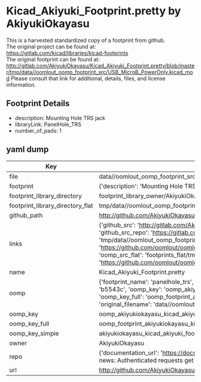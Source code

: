 # Kicad_Akiyuki_Footprint.pretty by AkiyukiOkayasu  
This is a harvested standardized copy of a footprint from github.  
The original project can be found at:  
https://gitlab.com/kicad/libraries/kicad-footprints  
The original footprint can be found at:
http://gitlab.com/AkiyukiOkayasu/Kicad_Akiyuki_Footprint.pretty/blob/master/tmp/data//oomlout_oomp_footprint_src/USB_MicroB_PowerOnly.kicad_mod
Please consult that link for additional, details, files, and license information.  
## Footprint Details
* description: Mounting Hole TRS jack  
* libraryLink: PanelHole_TRS  
* number_of_pads: 1  
## yaml dump  
| Key | Value |  
| --- | --- |  
| file | data//oomlout_oomp_footprint_src/Kicad_Akiyuki_Footprint.pretty/PanelHole_TRS.kicad_mod |  
| footprint | {'description': 'Mounting Hole TRS jack', 'libraryLink': 'PanelHole_TRS', 'number_of_pads': 1} |  
| footprint_library_directory | footprint_library_owner/AkiyukiOkayasu_Kicad_Akiyuki_Footprint.pretty |  
| footprint_library_directory_flat | tmp/data//oomlout_oomp_footprint_src/footprints_flat/akiyukiokayasu_kicad_akiyuki_footprint_panelhole_trs/working |  
| github_path | http://github.com/AkiyukiOkayasu/Kicad_Akiyuki_Footprint.pretty/blob/master/tmp/data//oomlout_oomp_footprint_src/PanelHole_TRS.kicad_mod |  
| links | {'github_src': 'http://gitlab.com/AkiyukiOkayasu/Kicad_Akiyuki_Footprint.pretty/blob/master/tmp/data//oomlout_oomp_footprint_src/USB_MicroB_PowerOnly.kicad_mod', 'github_src_repo': 'https://gitlab.com/kicad/libraries/kicad-footprints', 'oomp_bot': 'tmp/data//oomlout_oomp_footprint_src/footprints/akiyukiokayasu_kicad_akiyuki_footprint_panelhole_trs/working', 'oomp_bot_github': 'https://github.com/oomlout/oomlout_oomp_footprint_bot/tree/main/tmp/data//oomlout_oomp_footprint_src/footprints/akiyukiokayasu_kicad_akiyuki_footprint_panelhole_trs/working', 'oomp_src_flat': 'footprints_flat/tmp/data//oomlout_oomp_footprint_src/footprints_flat/akiyukiokayasu_kicad_akiyuki_footprint_panelhole_trs/working', 'oomp_src_flat_github': 'https://github.com/oomlout/oomlout_oomp_footprint_src/tree/main/tmp/data//oomlout_oomp_footprint_src/footprints_flat/akiyukiokayasu_kicad_akiyuki_footprint_panelhole_trs/working'} |  
| name | Kicad_Akiyuki_Footprint.pretty |  
| oomp | {'footprint_name': 'panelhole_trs', 'library_name': 'kicad_akiyuki_footprint', 'md5': 'b5543cd2dc02561b4bdf1cd6b9e8f38e', 'md5_10': 'b5543cd2dc', 'md5_5': 'b5543', 'md5_6': 'b5543c', 'oomp_key': 'oomp_akiyukiokayasu_kicad_akiyuki_footprint_panelhole_trs', 'oomp_key_extra': 'oomp_footprint_akiyukiokayasu_kicad_akiyuki_footprint_panelhole_trs', 'oomp_key_full': 'oomp_footprint_akiyukiokayasu_kicad_akiyuki_footprint_panelhole_trs_b5543c', 'oomp_key_simple': 'akiyukiokayasu_kicad_akiyuki_footprint_panelhole_trs', 'original_filename': 'data//oomlout_oomp_footprint_src/Kicad_Akiyuki_Footprint.pretty/PanelHole_TRS.kicad_mod', 'owner_name': 'akiyukiokayasu'} |  
| oomp_key | oomp_akiyukiokayasu_kicad_akiyuki_footprint_panelhole_trs |  
| oomp_key_full | oomp_footprint_akiyukiokayasu_kicad_akiyuki_footprint_panelhole_trs |  
| oomp_key_simple | akiyukiokayasu_kicad_akiyuki_footprint_panelhole_trs |  
| owner | AkiyukiOkayasu |  
| repo | {'documentation_url': 'https://docs.github.com/rest/overview/resources-in-the-rest-api#rate-limiting', 'message': "API rate limit exceeded for 84.66.142.224. (But here's the good news: Authenticated requests get a higher rate limit. Check out the documentation for more details.)"} |  
| url | http://github.com/AkiyukiOkayasu/Kicad_Akiyuki_Footprint.pretty |  

